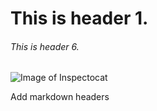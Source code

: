 # This is header 1.
###### This is header 6.


![Image of Inspectocat](https://octodex.github.com/images/inspectocat.jpg)







Add markdown headers
